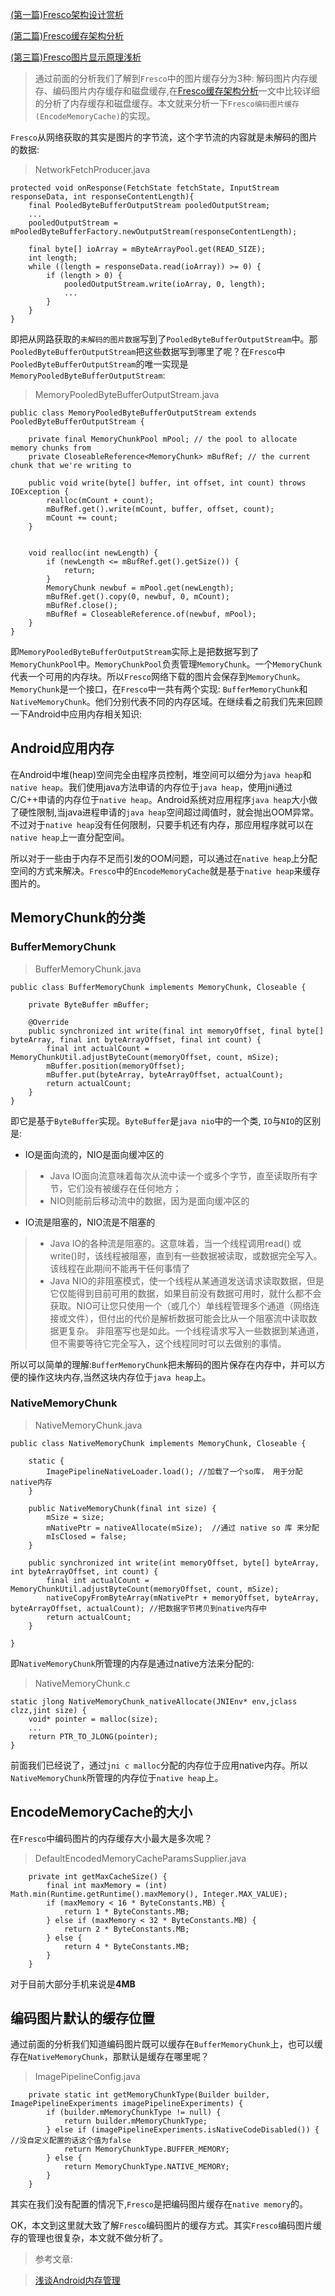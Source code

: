 
[(第一篇)Fresco架构设计赏析](Fresco架构设计赏析.md)

[(第二篇)Fresco缓存架构分析](Fresco缓存架构分析.md)

[(第三篇)Fresco图片显示原理浅析](Fresco图片显示原理浅析.md)

>通过前面的分析我们了解到`Fresco`中的图片缓存分为3种: 解码图片内存缓存、编码图片内存缓存和磁盘缓存,在[Fresco缓存架构分析](Fresco缓存架构分析.md)一文中比较详细的分析了内存缓存和磁盘缓存。本文就来分析一下`Fresco编码图片缓存(EncodeMemoryCache)`的实现。

`Fresco`从网络获取的其实是图片的字节流，这个字节流的内容就是未解码的图片的数据:

>NetworkFetchProducer.java
```
protected void onResponse(FetchState fetchState, InputStream responseData, int responseContentLength){
    final PooledByteBufferOutputStream pooledOutputStream;
    ...
    pooledOutputStream = mPooledByteBufferFactory.newOutputStream(responseContentLength);

    final byte[] ioArray = mByteArrayPool.get(READ_SIZE);
    int length;
    while ((length = responseData.read(ioArray)) >= 0) {  
        if (length > 0) {
            pooledOutputStream.write(ioArray, 0, length);
            ...
        }
    }
}
```

即把从网路获取的`未解码的图片数据`写到了`PooledByteBufferOutputStream`中。那`PooledByteBufferOutputStream`把这些数据写到哪里了呢？在`Fresco`中`PooledByteBufferOutputStream`的唯一实现是`MemoryPooledByteBufferOutputStream`:

>MemoryPooledByteBufferOutputStream.java
```
public class MemoryPooledByteBufferOutputStream extends PooledByteBufferOutputStream {

    private final MemoryChunkPool mPool; // the pool to allocate memory chunks from
    private CloseableReference<MemoryChunk> mBufRef; // the current chunk that we're writing to

    public void write(byte[] buffer, int offset, int count) throws IOException {
        realloc(mCount + count);
        mBufRef.get().write(mCount, buffer, offset, count);
        mCount += count;
    }  


    void realloc(int newLength) {
        if (newLength <= mBufRef.get().getSize()) {
            return;
        }
        MemoryChunk newbuf = mPool.get(newLength);
        mBufRef.get().copy(0, newbuf, 0, mCount);
        mBufRef.close();
        mBufRef = CloseableReference.of(newbuf, mPool);
    }
}
```

即`MemoryPooledByteBufferOutputStream`实际上是把数据写到了`MemoryChunkPool`中。`MemoryChunkPool`负责管理`MemoryChunk`。一个`MemoryChunk`代表一个可用的内存块。所以`Fresco`网络下载的图片会保存到`MemoryChunk`。`MemoryChunk`是一个接口，在`Fresco`中一共有两个实现: `BufferMemoryChunk`和`NativeMemoryChunk`。他们分别代表不同的内存区域。在继续看之前我们先来回顾一下Android中应用内存相关知识:

## Android应用内存

在Android中堆(heap)空间完全由程序员控制，堆空间可以细分为`java heap`和`native heap`。我们使用java方法申请的内存位于`java heap`，使用jni通过C/C++申请的内存位于`native heap`。Android系统对应用程序`java heap`大小做了硬性限制,当java进程申请的`java heap`空间超过阈值时，就会抛出OOM异常。不过对于`native heap`没有任何限制，只要手机还有内存，那应用程序就可以在`native heap`上一直分配空间。

所以对于一些由于内存不足而引发的OOM问题，可以通过在`native heap`上分配空间的方式来解决。`Fresco`中的`EncodeMemoryCache`就是基于`native heap`来缓存图片的。

## MemoryChunk的分类

### BufferMemoryChunk

>BufferMemoryChunk.java
```
public class BufferMemoryChunk implements MemoryChunk, Closeable {

    private ByteBuffer mBuffer;
    
    @Override
    public synchronized int write(final int memoryOffset, final byte[] byteArray, final int byteArrayOffset, final int count) {
        final int actualCount = MemoryChunkUtil.adjustByteCount(memoryOffset, count, mSize);
        mBuffer.position(memoryOffset);
        mBuffer.put(byteArray, byteArrayOffset, actualCount);
        return actualCount;
    }
}
```

即它是基于`ByteBuffer`实现。`ByteBuffer`是`java nio`中的一个类, `IO`与`NIO`的区别是:

- IO是面向流的，NIO是面向缓冲区的

>- Java IO面向流意味着每次从流中读一个或多个字节，直至读取所有字节，它们没有被缓存在任何地方；
>- NIO则能前后移动流中的数据，因为是面向缓冲区的

- IO流是阻塞的，NIO流是不阻塞的

>- Java IO的各种流是阻塞的。这意味着，当一个线程调用read() 或 write()时，该线程被阻塞，直到有一些数据被读取，或数据完全写入。该线程在此期间不能再干任何事情了
>- Java NIO的非阻塞模式，使一个线程从某通道发送请求读取数据，但是它仅能得到目前可用的数据，如果目前没有数据可用时，就什么都不会获取。NIO可让您只使用一个（或几个）单线程管理多个通道（网络连接或文件），但付出的代价是解析数据可能会比从一个阻塞流中读取数据更复杂。 非阻塞写也是如此。一个线程请求写入一些数据到某通道，但不需要等待它完全写入，这个线程同时可以去做别的事情。


所以可以简单的理解:`BufferMemoryChunk`把未解码的图片保存在内存中，并可以方便的操作这块内存,当然这块内存位于`java heap`上。


### NativeMemoryChunk

>NativeMemoryChunk.java
```
public class NativeMemoryChunk implements MemoryChunk, Closeable {

    static {
        ImagePipelineNativeLoader.load(); //加载了一个so库， 用于分配native内存
    }

    public NativeMemoryChunk(final int size) {
        mSize = size;
        mNativePtr = nativeAllocate(mSize);  //通过 native so 库 来分配
        mIsClosed = false;
    }

    public synchronized int write(int memoryOffset, byte[] byteArray, int byteArrayOffset, int count) {
        final int actualCount = MemoryChunkUtil.adjustByteCount(memoryOffset, count, mSize);
        nativeCopyFromByteArray(mNativePtr + memoryOffset, byteArray, byteArrayOffset, actualCount); //把数据字节拷贝到native内存中
        return actualCount;
    }

}
```

即`NativeMemoryChunk`所管理的内存是通过native方法来分配的:

>NativeMemoryChunk.c
```
static jlong NativeMemoryChunk_nativeAllocate(JNIEnv* env,jclass clzz,jint size) {
    void* pointer = malloc(size);
    ...
    return PTR_TO_JLONG(pointer);
}
```

前面我们已经说了，通过`jni c malloc`分配的内存位于应用native内存。所以`NativeMemoryChunk`所管理的内存位于`native heap`上。


## EncodeMemoryCache的大小

在`Fresco`中编码图片的内存缓存大小最大是多次呢？

>DefaultEncodedMemoryCacheParamsSupplier.java
```
    private int getMaxCacheSize() {
        final int maxMemory = (int) Math.min(Runtime.getRuntime().maxMemory(), Integer.MAX_VALUE);
        if (maxMemory < 16 * ByteConstants.MB) {
            return 1 * ByteConstants.MB;
        } else if (maxMemory < 32 * ByteConstants.MB) {
            return 2 * ByteConstants.MB;
        } else {
            return 4 * ByteConstants.MB;
        }
    }
```

对于目前大部分手机来说是**4MB**


## 编码图片默认的缓存位置

通过前面的分析我们知道编码图片既可以缓存在`BufferMemoryChunk`上，也可以缓存在`NativeMemoryChunk`，那默认是缓存在哪里呢？

>ImagePipelineConfig.java
```
    private static int getMemoryChunkType(Builder builder, ImagePipelineExperiments imagePipelineExperiments) {
        if (builder.mMemoryChunkType != null) {
            return builder.mMemoryChunkType;
        } else if (imagePipelineExperiments.isNativeCodeDisabled()) { //没自定义配置的话这个值为false
            return MemoryChunkType.BUFFER_MEMORY;
        } else {
            return MemoryChunkType.NATIVE_MEMORY;
        }
    }
```

其实在我们没有配置的情况下,`Fresco`是把编码图片缓存在`native memory`的。

OK，本文到这里就大致了解`Fresco`编码图片的缓存方式。其实`Fresco`编码图片缓存的管理也很复杂，本文就不做分析了。


>参考文章:

> [浅谈Android内存管理](https://www.cnblogs.com/lianghe01/p/6617275.html)

